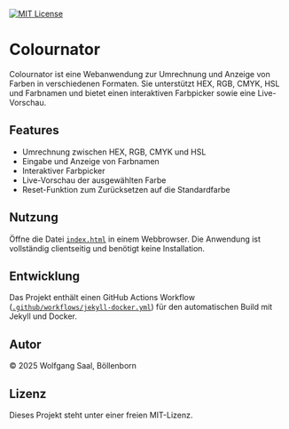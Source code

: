 [![MIT License](https://img.shields.io/badge/License-MIT-green.svg)](https://choosealicense.com/licenses/mit/)

# Colournator

Colournator ist eine Webanwendung zur Umrechnung und Anzeige von Farben in verschiedenen Formaten. Sie unterstützt HEX, RGB, CMYK, HSL und Farbnamen und bietet einen interaktiven Farbpicker sowie eine Live-Vorschau.

## Features

- Umrechnung zwischen HEX, RGB, CMYK und HSL
- Eingabe und Anzeige von Farbnamen
- Interaktiver Farbpicker
- Live-Vorschau der ausgewählten Farbe
- Reset-Funktion zum Zurücksetzen auf die Standardfarbe

## Nutzung

Öffne die Datei [`index.html`](index.html) in einem Webbrowser. Die Anwendung ist vollständig clientseitig und benötigt keine Installation.

## Entwicklung

Das Projekt enthält einen GitHub Actions Workflow ([`.github/workflows/jekyll-docker.yml`](.github/workflows/jekyll-docker.yml)) für den automatischen Build mit Jekyll und Docker.

## Autor

© 2025 Wolfgang Saal, Böllenborn

## Lizenz

Dieses Projekt steht unter einer freien MIT-Lizenz.
